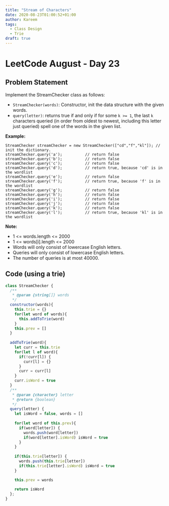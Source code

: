```yaml
---
title: "Stream of Characters"
date: 2020-08-23T01:00:52+01:00
author: Kareem
tags:
  - Class Design
  - Trie
draft: true
---
```


<!-- LeetCode month and day here -->
# LeetCode August - Day 23

## Problem Statement

Implement the StreamChecker class as follows:

- `StreamChecker(words)`: Constructor, init the data structure with the given words.
- `query(letter)`: returns true if and only if for some `k >= 1`, the last `k` characters queried (in order from oldest to newest, including this letter just queried) spell one of the words in the given list.

**Example:**
```
StreamChecker streamChecker = new StreamChecker(["cd","f","kl"]); // init the dictionary.
streamChecker.query('a');          // return false
streamChecker.query('b');          // return false
streamChecker.query('c');          // return false
streamChecker.query('d');          // return true, because 'cd' is in the wordlist
streamChecker.query('e');          // return false
streamChecker.query('f');          // return true, because 'f' is in the wordlist
streamChecker.query('g');          // return false
streamChecker.query('h');          // return false
streamChecker.query('i');          // return false
streamChecker.query('j');          // return false
streamChecker.query('k');          // return false
streamChecker.query('l');          // return true, because 'kl' is in the wordlist
```

**Note:**

- 1 <= words.length <= 2000
- 1 <= words[i].length <= 2000
- Words will only consist of lowercase English letters.
- Queries will only consist of lowercase English letters.
- The number of queries is at most 40000.

## Code (using a trie)

```js
class StreamChecker {
  /**
   * @param {string[]} words
   */
  constructor(words){
    this.trie = {}
    for(let word of words){
      this.addToTrie(word)
    }
    this.prev = []
  }
  
  addToTrie(word){
    let curr = this.trie
    for(let l of word){
      if(!curr[l]) {
        curr[l] = {}
      }
      curr = curr[l] 
    }
    curr.isWord = true
  }
  /** 
   * @param {character} letter
   * @return {boolean}
   */ 
  query(letter) {
    let isWord = false, words = []
    
    for(let word of this.prev){
      if(word[letter]) {
        words.push(word[letter])
        if(word[letter].isWord) isWord = true
      }
    }
    
    if(this.trie[letter]) {
      words.push(this.trie[letter])
      if(this.trie[letter].isWord) isWord = true
    }

    this.prev = words
    
    return isWord
  };
}
```

